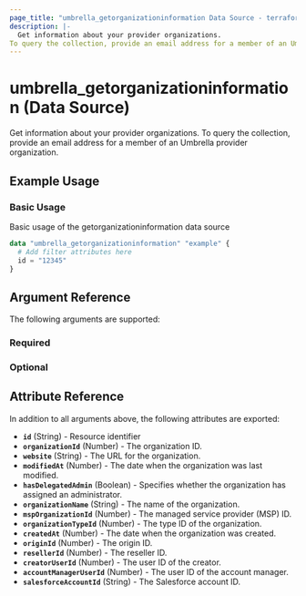```yaml
---
page_title: "umbrella_getorganizationinformation Data Source - terraform-provider-umbrella"
description: |-
  Get information about your provider organizations.
To query the collection, provide an email address for a member of an Umbrella provider organization.
---
```


# umbrella_getorganizationinformation (Data Source)

Get information about your provider organizations.
To query the collection, provide an email address for a member of an Umbrella provider organization.

## Example Usage


### Basic Usage

Basic usage of the getorganizationinformation data source

```terraform
data "umbrella_getorganizationinformation" "example" {
  # Add filter attributes here
  id = "12345"
}
```



## Argument Reference

The following arguments are supported:

### Required



### Optional



## Attribute Reference

In addition to all arguments above, the following attributes are exported:

- **`id`** (String) - Resource identifier
- **`organizationId`** (Number) - The organization ID.
- **`website`** (String) - The URL for the organization.
- **`modifiedAt`** (Number) - The date when the organization was last modified.
- **`hasDelegatedAdmin`** (Boolean) - Specifies whether the organization has assigned an administrator.
- **`organizationName`** (String) - The name of the organization.
- **`mspOrganizationId`** (Number) - The managed service provider (MSP) ID.
- **`organizationTypeId`** (Number) - The type ID of the organization.
- **`createdAt`** (Number) - The date when the organization was created.
- **`originId`** (Number) - The origin ID.
- **`resellerId`** (Number) - The reseller ID.
- **`creatorUserId`** (Number) - The user ID of the creator.
- **`accountManagerUserId`** (Number) - The user ID of the account manager.
- **`salesforceAccountId`** (String) - The Salesforce account ID.



